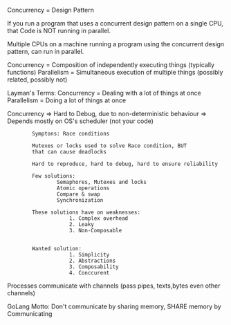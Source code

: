 Concurrency = Design Pattern

If you run a program that uses a concurrent design pattern on a single CPU,
that Code is NOT running in parallel.

Multiple CPUs on a machine running a program using the concurrent design pattern,
can run in parallel.

Concurrency = Composition of independently executing things (typically functions)
Parallelism = Simultaneous execution of multiple things (possibly related, possibly not)

Layman's Terms:
Concurrency = Dealing with a lot of things at once
Parallelism = Doing a lot of things at once

Concurrency => Hard to Debug, due to non-deterministic behaviour
			=> Depends mostly on OS's scheduler (not your code)
			
			Symptons: Race conditions

			Mutexes or locks used to solve Race condition, BUT
			that can cause deadlocks

			Hard to reproduce, hard to debug, hard to ensure reliability

			Few solutions:
					Semaphores, Mutexes and locks
					Atomic operations
					Compare & swap
					Synchronization

			These solutions have on weaknesses:
						1. Complex overhead
						2. Leaky
						3. Non-Composable


		    Wanted solution: 
						1. Simplicity
						2. Abstractions
						3. Composability
						4. Conccurent

Processes communicate with channels (pass pipes, texts,bytes even other channels)

GoLang Motto: Don't communicate by sharing memory,
SHARE memory by Communicating
